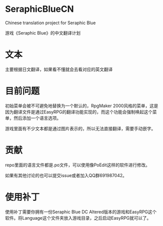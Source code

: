 # SeraphicBlueCN

Chinese translation project for Seraphic Blue

游戏《Seraphic Blue》的中文翻译计划

# 文本

主要根据日文翻译，如果看不懂就会去看对应的英文翻译

# 目前问题

初始菜单会被不可避免地替换为一个默认的，RpgMaker 2000风格的菜单，这是因为翻译文件是通过EasyRPG的翻译功能实现的，而这个功能会强制唤起这个菜单，然后添加一个语言选项。

游戏里面有不少文本都是通过图片表示的，所以无法直接翻译，需要手动嵌字。

# 贡献

repo里面的语言文件都是.po文件，可以使用像PoEdit这样的软件进行修改。

如果有其他讨论的也可以提交issue或者加入QQ群691987042。

# 使用补丁

使用补丁需要你拥有一份Seraphic Blue DC Altered版本的游戏和EasyRPG这个软件。将Language这个文件夹放入游戏目录，之后启动EasyRPG就可以了。
